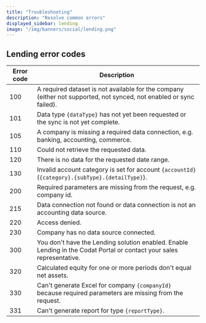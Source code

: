 ```yaml
---
title: "Troubleshooting"
description: "Resolve common errors"
displayed_sidebar: lending
image: "/img/banners/social/lending.png"
---
```


## Lending error codes

| Error code | Description | 
| ---------- | ----------- | 
| 100 | A required dataset is not available for the company (either not supported, not synced, not enabled or sync failed). | 
| 101 | Data type `{dataType}` has not yet been requested or the sync is not yet complete. | 
| 105 | A company is missing a required data connection, e.g. banking, accounting, commerce. | 
| 110 | Could not retrieve the requested data. | 
| 120 | There is no data for the requested date range. | 
| 130 | Invalid account category is set for account `{accountId}` (`{category}.{subType}.{detailType}`). | 
| 200 | Required parameters are missing from the request, e.g. company id. | 
| 215 | Data connection not found or data connection is not an accounting data source. | 
| 220 | Access denied. | 
| 230 | Company has no data source connected. | 
| 300 | You don't have the Lending solution enabled. Enable Lending in the Codat Portal or contact your sales representative. | 
| 320 | Calculated equity for one or more periods don't equal net assets. | 
| 330 | Can't generate Excel for company `{companyId}` because required parameters are missing from the request. | 
| 331 | Can't generate report for type `{reportType}`. | 